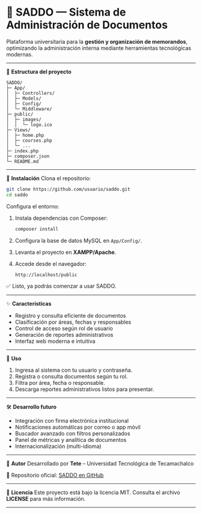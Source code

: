 # 📄 SADDO — Sistema de Administración de Documentos

Plataforma universitaria para la **gestión y organización de memorandos**, optimizando la administración interna mediante herramientas tecnológicas modernas.

---

📂 **Estructura del proyecto**

```
SADDO/
├─ App/
│  ├─ Controllers/
│  ├─ Models/
│  ├─ Config/
│  └─ Middleware/
├─ public/
│  ├─ images/
│  │  └─ logo.ico
├─ Views/
│  ├─ home.php
│  ├─ courses.php
│  └─ ...
├─ index.php
├─ composer.json
└─ README.md
```

---

🚀 **Instalación**
Clona el repositorio:

```bash
git clone https://github.com/usuario/saddo.git
cd saddo
```

Configura el entorno:

1. Instala dependencias con Composer:

   ```bash
   composer install
   ```
2. Configura la base de datos MySQL en `App/Config/`.
3. Levanta el proyecto en **XAMPP/Apache**.
4. Accede desde el navegador:

   ```
   http://localhost/public
   ```

✅ Listo, ya podrás comenzar a usar SADDO.

---

✨ **Características**

* Registro y consulta eficiente de documentos
* Clasificación por áreas, fechas y responsables
* Control de acceso según rol de usuario
* Generación de reportes administrativos
* Interfaz web moderna e intuitiva

---

📖 **Uso**

1. Ingresa al sistema con tu usuario y contraseña.
2. Registra o consulta documentos según tu rol.
3. Filtra por área, fecha o responsable.
4. Descarga reportes administrativos listos para presentar.

---

🛠️ **Desarrollo futuro**

* Integración con firma electrónica institucional
* Notificaciones automáticas por correo o app móvil
* Buscador avanzado con filtros personalizados
* Panel de métricas y analítica de documentos
* Internacionalización (multi-idioma)

---

👤 **Autor**
Desarrollado por **Tete** – Universidad Tecnológica de Tecamachalco

🔗 Repositorio oficial: [SADDO en GitHub](https://github.com/TodTete/Proyecto-FRABCM/)

---

📜 **Licencia**
Este proyecto está bajo la licencia MIT. Consulta el archivo **LICENSE** para más información.

---
